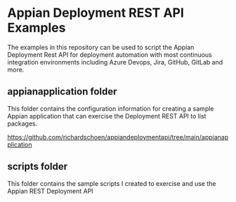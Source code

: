 # Appian Deployment REST API Examples
The examples in this repository can be used to script the Appian Deployment Rest API for deployment automation with most continuous integration environments including Azure Devops, Jira, GitHub, GitLab and more. 

## appianapplication folder
This folder contains the configuration information for creating a sample Appian application that can exercise the Deployment REST API to list packages. 

https://github.com/richardschoen/appiandeploymentapi/tree/main/appianapplication

## scripts folder
This folder contains the sample scripts I created to exercise and use the Appian REST Deployment API

